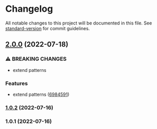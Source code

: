 # Changelog

All notable changes to this project will be documented in this file. See [standard-version](https://github.com/conventional-changelog/standard-version) for commit guidelines.

## [2.0.0](https://github.com/owlnai/discord-osiris/compare/v1.0.2...v2.0.0) (2022-07-18)


### ⚠ BREAKING CHANGES

* extend patterns

### Features

* extend patterns ([6984591](https://github.com/owlnai/discord-osiris/commit/698459116138028d23ddfa07309b631a157779be))

### [1.0.2](https://github.com/owlnai/discord-osiris/compare/v1.0.1...v1.0.2) (2022-07-16)

### 1.0.1 (2022-07-16)
